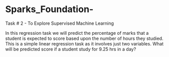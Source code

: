 # Sparks_Foundation-

Task # 2 - To Explore
Supervised Machine Learning



In this regression task we will predict the percentage of
marks that a student is expected to score based upon the
number of hours they studied. This is a simple linear
regression task as it involves just two variables.
What will be predicted score if a student study for 9.25 hrs in a
day?
